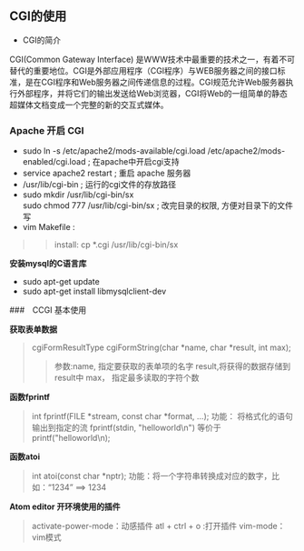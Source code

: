 ## CGI的使用

* CGI的简介

CGI(Common Gateway Interface) 是WWW技术中最重要的技术之一，有着不可替代的重要地位。CGI是外部应用程序（CGI程序）与WEB服务器之间的接口标准，是在CGI程序和Web服务器之间传递信息的过程。CGI规范允许Web服务器执行外部程序，并将它们的输出发送给Web浏览器，CGI将Web的一组简单的静态超媒体文档变成一个完整的新的交互式媒体。  
### Apache 开启 CGI  
* sudo ln -s /etc/apache2/mods-available/cgi.load /etc/apache2/mods-enabled/cgi.load ; 在apache中开启cgi支持
* service apache2 restart ; 重启 apache 服务器
* /usr/lib/cgi-bin ; 运行的cgi文件的存放路径
* sudo mkdir /usr/lib/cgi-bin/sx  
 sudo chmod 777 /usr/lib/cgi-bin/sx ; 改完目录的权限, 方便对目录下的文件写
* vim Makefile :
>>install:
	cp *.cgi /usr/lib/cgi-bin/sx
	
__安装mysql的C语言库__  
* sudo apt-get update
* sudo apt-get install libmysqlclient-dev  

###　CCGI 基本使用　

__获取表单数据__  
> cgiFormResultType   cgiFormString(char *name, char *result, int max);
>> 参数:name, 指定要获取的表单项的名字
       result,将获得的数据存储到result中
       max， 指定最多读取的字符个数
       
__函数fprintf__  
> int fprintf(FILE *stream, const char *format, ...);
> 功能： 将格式化的语句输出到指定的流
> fprintf(stdin, "helloworld\n")  等价于 printf("helloworld\n);

__函数atoi__  
> int atoi(const char *nptr);
> 功能：将一个字符串转换成对应的数字，比如：“1234” ==> 1234

__Atom editor 开环境使用的插件__  
>activate-power-mode：动感插件 atl + ctrl + o :打开插件
vim-mode：vim模式
